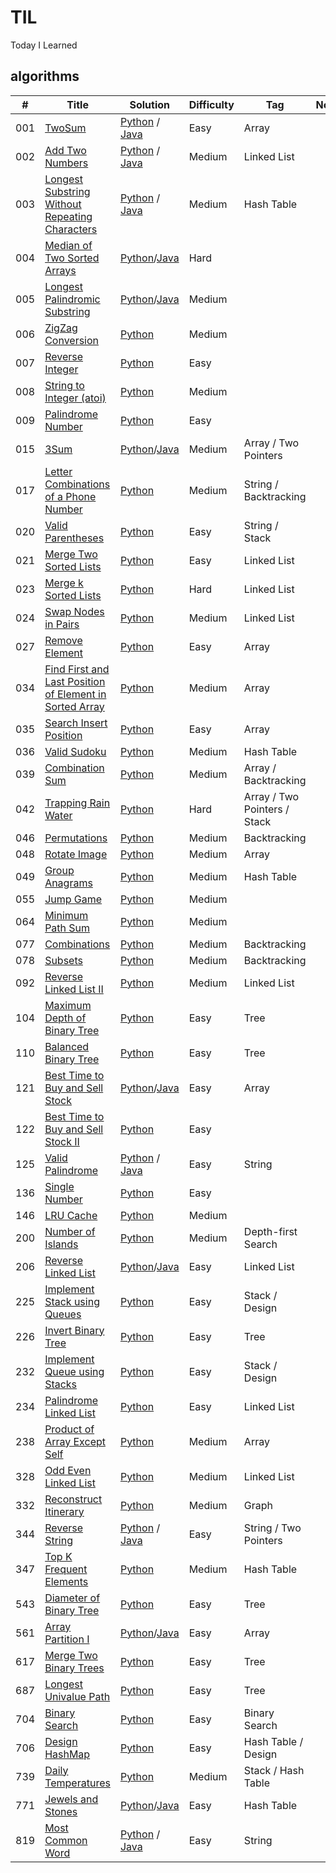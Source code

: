 # TIL
Today I Learned

## algorithms
|  #  | Title                  |  Solution       | Difficulty    | Tag          | Note|
|-----|----------------------- | --------------- | ------------- |--------------|-----|
001 | [TwoSum](https://leetcode.com/problems/two-sum/) | [Python](./python/001_Two_Sum.py) / [Java](./java/src/main/java/_001_Two_Sum.java)| Easy         |Array||
002 | [Add Two Numbers](https://leetcode.com/problems/add-two-numbers/) | [Python](./python/002_Add_Two_Numbers.py) / [Java](./java/src/main/java/_002_Add_Two_Numbers.java) | Medium         |Linked List||
003 | [Longest Substring Without Repeating Characters](https://leetcode.com/problems/longest-substring-without-repeating-characters/) | [Python](./python/003_Longest_Substring_Without_Repeating_Characters.py) / [Java](./java/src/main/java/_003_Longest_Substring_Without_Repeating_Characters.java) | Medium         |Hash Table||
004 | [Median of Two Sorted Arrays](https://leetcode.com/problems/median-of-two-sorted-arrays/) | [Python](./algorithms/MedianOfTwoSortedArr)/[Java](./java/src/main/java/_004_Median_of_Two_Sorted_Arrays.java) | Hard         |||
005 | [Longest Palindromic Substring](https://leetcode.com/problems/longest-palindromic-substring/) | [Python](./python/LongestPalindromicSubstring)/[Java](./java/src/main/java/_005_Longest_Palindromic_Substring.java) | Medium         |||
006 | [ZigZag Conversion](https://leetcode.com/problems/zigzag-conversion/) | [Python](./algorithms/ZigZagConversion) | Medium         |||
007 | [Reverse Integer](https://leetcode.com/problems/reverse-integer/) | [Python](./algorithms/ReverseInteger) | Easy         |||
008 | [String to Integer (atoi)](https://leetcode.com/problems/string-to-integer-atoi/) | [Python](./algorithms/StringToInteger) | Medium         |||
009 | [Palindrome Number](https://leetcode.com/problems/palindrome-number/) | [Python](./algorithms/PalindromeNumber) | Easy         |||
015 | [3Sum](https://leetcode.com/problems/3sum/) | [Python](./python/015_3Sum.py)/[Java](./java/src/main/java/_015_3Sum.java) | Medium         |Array / Two Pointers||
017 | [Letter Combinations of a Phone Number](https://leetcode.com/problems/letter-combinations-of-a-phone-number/) | [Python](./python/017_Letter_Combinations_of_a_Phone_Number.py) | Medium         |String / Backtracking||
020 | [Valid Parentheses](https://leetcode.com/problems/valid-parentheses/) | [Python](./python/020_Valid_Parentheses.py) | Easy         |String / Stack||
021 | [Merge Two Sorted Lists](https://leetcode.com/problems/merge-two-sorted-lists/) | [Python](./python/021_Merge_Two_Sorted_Lists.py) | Easy         |Linked List||
023 | [Merge k Sorted Lists](https://leetcode.com/problems/merge-k-sorted-lists/) | [Python](./python/023_Merge_k_Sorted_Lists.py) | Hard         |Linked List||
024 | [Swap Nodes in Pairs](https://leetcode.com/problems/swap-nodes-in-pairs/) | [Python](./python/024_Swap_Nodes_in_Pairs.py) | Medium         |Linked List||
027 | [Remove Element](https://leetcode.com/problems/remove-element/) | [Python](./python/027_Remove_Element.py) | Easy         |Array||
034 | [Find First and Last Position of Element in Sorted Array](https://leetcode.com/problems/find-first-and-last-position-of-element-in-sorted-array/) | [Python](./python/034_Find_First_and_Last_Position_of_Element_in_Sorted_Array.py) | Medium         |Array||
035 | [Search Insert Position](https://leetcode.com/problems/search-insert-position/) | [Python](./python/035_Search_Insert_Position.py) | Easy         |Array||
036 | [Valid Sudoku](https://leetcode.com/problems/valid-sudoku/) | [Python](./python/036_Valid_Sudoku.py) | Medium         |Hash Table||
039 | [Combination Sum](https://leetcode.com/problems/combination-sum/) | [Python](./python/039_Combination_Sum.py) | Medium         |Array / Backtracking||
042 | [Trapping Rain Water](https://leetcode.com/problems/trapping-rain-water/) | [Python](./python/042_Trapping_Rain_Water.py) | Hard         |Array / Two Pointers / Stack||
046 | [Permutations](https://leetcode.com/problems/permutations/) | [Python](./python/046_Permutations.py) | Medium         |Backtracking||
048 | [Rotate Image](https://leetcode.com/problems/rotate-image/) | [Python](./python/048_Rotate_Image.py) | Medium         |Array||
049 | [Group Anagrams](https://leetcode.com/problems/group-anagrams/) | [Python](./python/049_Group_Anagrams.py) | Medium         |Hash Table||
055 | [Jump Game](https://leetcode.com/problems/jump-game/) | [Python](./algorithms/JumpGame/python) | Medium         |||
064 | [Minimum Path Sum](https://leetcode.com/problems/minimum-path-sum/) | [Python](./python/064_Minimum_Path_Sum.py) | Medium         |||
077 | [Combinations](https://leetcode.com/problems/combinations/) | [Python](./python/077_Combinations.py) | Medium         |Backtracking||
078 | [Subsets](https://leetcode.com/problems/subsets/) | [Python](./python/078_Subsets.py) | Medium         |Backtracking||
092 | [Reverse Linked List II](https://leetcode.com/problems/reverse-linked-list-ii/) | [Python](./python/092_Reverse_Linked_List_II.py) | Medium         |Linked List||
104 | [Maximum Depth of Binary Tree](https://leetcode.com/problems/maximum-depth-of-binary-tree/) | [Python](./python/104_Maximum_Depth_of_Binary_Tree.py) | Easy         |Tree||
110 | [Balanced Binary Tree](https://leetcode.com/problems/balanced-binary-tree/) | [Python](./python/110_Balanced_Binary_Tree.py) | Easy         |Tree||
121 | [Best Time to Buy and Sell Stock](https://leetcode.com/problems/best-time-to-buy-and-sell-stock/) | [Python](./python/121_Best_Time_to_Buy_and_Sell_Stock.py)/[Java](./java/src/main/java/_121_Best_Time_to_Buy_and_Sell_Stock.java) | Easy         |Array||
122 | [Best Time to Buy and Sell Stock II](https://leetcode.com/problems/best-time-to-buy-and-sell-stock-ii/) | [Python](./python/122_Best_Time_to_Buy_and_Sell_Stock_II.py) | Easy         |||
125 | [Valid Palindrome](https://leetcode.com/problems/valid-palindrome) | [Python](./python/125_Valid_Palindrome.py) / [Java](./java/src/main/java/_125_Valid_Palindrome.java) | Easy         |String||
136 | [Single Number](https://leetcode.com/problems/single-number/) | [Python](./python/136_Single_Number.py) | Easy         |||
146 | [LRU Cache](https://leetcode.com/problems/lru-cache/) | [Python](./python/146_LRU_Cache.py) | Medium         |||
200 | [Number of Islands](https://leetcode.com/problems/number-of-islands/) | [Python](./python/200_Number_of_Islands.py) | Medium         |Depth-first Search||
206 | [Reverse Linked List](https://leetcode.com/problems/reverse-linked-list/) | [Python](./python/206_Reverse_Linked_List.py)/[Java](./java/src/main/java/_206_Reverse_Linked_List.java) | Easy         |Linked List||
225 | [Implement Stack using Queues](https://leetcode.com/problems/implement-stack-using-queues/) | [Python](./python/225_Implement_Stack_using_Queues.py) | Easy         |Stack / Design||
226 | [Invert Binary Tree](https://leetcode.com/problems/invert-binary-tree/) | [Python](./python/226_Invert_Binary_Tree.py) | Easy         |Tree||
232 | [Implement Queue using Stacks](https://leetcode.com/problems/implement-queue-using-stacks/) | [Python](./python/232_Implement_Queue_using_Stacks.py) | Easy         |Stack / Design||
234 | [Palindrome Linked List](https://leetcode.com/problems/palindrome-linked-list/) | [Python](./python/234_Palindrome_Linked_List.py) | Easy         |Linked List||
238 | [Product of Array Except Self](https://leetcode.com/problems/product-of-array-except-self/) | [Python](./python/238_Product_of_Array_Except_Self.py) | Medium         |Array||
328 | [Odd Even Linked List](https://leetcode.com/problems/odd-even-linked-list/) | [Python](./python/328_Odd_Even_Linked_List.py) | Medium         |Linked List||
332 | [Reconstruct Itinerary](https://leetcode.com/problems/reconstruct-itinerary/) | [Python](./python/332_Reconstruct_Itinerary.py) | Medium         |Graph||
344 | [Reverse String](https://leetcode.com/problems/reverse-string/) | [Python](./python/344_Reverse_String.py) / [Java](./java/src/main/java/_344_Reverse_String.java) | Easy         |String / Two Pointers||
347 | [Top K Frequent Elements](https://leetcode.com/problems/top-k-frequent-elements/) | [Python](./python/347_Top_K_Frequent_Elements.py) | Medium         |Hash Table||
543 | [Diameter of Binary Tree](https://leetcode.com/problems/diameter-of-binary-tree/) | [Python](./python/543_Diameter_of_Binary_Tree.py) | Easy         |Tree||
561 | [Array Partition I](https://leetcode.com/problems/array-partition-i/) | [Python](./python/561_Array_Partition_I.py)/[Java](././java/src/main/java/_561_Array_Partition_I.java) | Easy         |Array||
617 | [Merge Two Binary Trees](https://leetcode.com/problems/merge-two-binary-trees/) | [Python](./python/617_Merge_Two_Binary_Trees.py) | Easy         |Tree||
687 | [Longest Univalue Path](https://leetcode.com/problems/longest-univalue-path/) | [Python](./python/687_Longest_Univalue_Path.py) | Easy         |Tree||
704 | [Binary Search](https://leetcode.com/problems/binary-search/) | [Python](./python/704_Binary_Search.py) | Easy         |Binary Search||
706 | [Design HashMap](https://leetcode.com/problems/design-hashmap/) | [Python](./python/706_Design_HashMap.py) | Easy         |Hash Table / Design||
739 | [Daily Temperatures](https://leetcode.com/problems/daily-temperatures/) | [Python](./python/739_Daily_Temperatures.py) | Medium         |Stack / Hash Table||
771 | [Jewels and Stones](https://leetcode.com/problems/jewels-and-stones/) | [Python](./python/771_Jewels_and_Stones.py)/[Java](./java/src/main/java/_771_Jewels_and_Stones.java) | Easy         |Hash Table||
819 | [Most Common Word](https://leetcode.com/problems/most-common-word/) | [Python](./python/819_Most_Common_Word.py) / [Java](./java/src/main/java/_819_Most_Common_Word.java) | Easy         |String||
